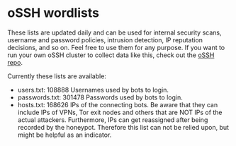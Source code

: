 # oSSH wordlists
These lists are updated daily and can be used for internal security scans, username and password policies, intrusion detection, IP reputation decisions, and so on. Feel free to use them for any purpose. If you want to run your own oSSH cluster to collect data like this, check out the [oSSH repo](https://github.com/toxyl/ossh).  

Currently these lists are available:  
- users.txt: 108888                                                                                                                                                                                                                                                                                                                                                                                                                                                                                                                                                     Usernames used by bots to login. 
- passwords.txt: 301478                                                                                                                                                                                                                                                                                                                                                                                                                                                                                                                                                     Passwords used by bots to login. 
- hosts.txt: 168626                                                                                                                                                                                                                                                                                                                                                                                                                                                                                                                                                     IPs of the connecting bots. Be aware that they can include IPs of VPNs, Tor exit nodes and others that are NOT IPs of the actual attackers. Furthermore, IPs can get reassigned after being recorded by the honeypot. Therefore this list can not be relied upon, but might be helpful as an indicator.
